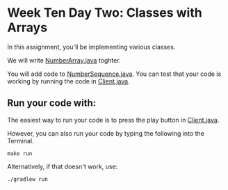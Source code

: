 # Week Ten Day Two: Classes with Arrays

In this assignment, you'll be implementing various classes. 

We will write [NumberArray.java](src/main/java/NumberArray.java) toghter. 

You will add code to [NumberSequence.java](src/main/java/NumberSequence.java). You can test that your code is working by running the code in [Client.java](src/main/java/Client.java).

## Run your code with:
The easiest way to run your code is to press the play button in [Client.java](src/main/java/Client.java).

However, you can also run your code by typing the following into the Terminal.

```shell script
make run
```

Alternatively, if that doesn't work, use:

```shell script
./gradlew run
```